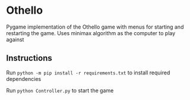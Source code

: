 # Othello
Pygame implementation of the Othello game with menus for starting and restarting the game. Uses minimax algorithm as the computer to play against

## Instructions
Run `python -m pip install -r requirements.txt` to install required dependencies

Run `python Controller.py` to start the game
